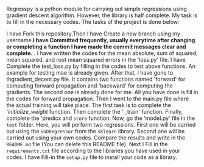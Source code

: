 

Regresspy is a python module for carrying out simple regressions using gradient descent algorithm. However, the library is half complete. My  task is to fill in the necessary codes. The tasks of the project is done  below:

 I have Fork this repository.Then I have  Create a new branch using my username.**I have Committed frequently, usually everytime after changing or completing a function I have made  the commit messages clear and complete.** . I have written  the codes for the mean absolute, sum of squared, mean squared, and root mean squared errors in the 'loss.py' file. I have Complete the test_loss.py by filling in the codes to test above functions. An example for testing mae is already given. 
After that, I have gone  to thgradient_decent.py file. It contains two functions named 'forward' for computing forward propagation and 'backward' for computing the gradients. The second one is already done for me. All you have done is fill in the codes for forward propagation.
 Then I  went to the main.py file where the actual training will take place. The first task is to complete the '_initialize_weight_ function. Then complete the ' _train'  function. Finally, complete the 'predicx and `score` function. Now, go the 'model.py' file in the `test` folder. Here, you will perform two regressions. First one will be carried out using the `SGDRegressor` from the `sklearn` library. Second one will be carried out using your own codes. Compare the results and write in the `README.md` file (You can delete this README file).
Next I  Fill in the `requirements.txt` file according to the libraries you have used in your codes. I have Fill-in the `setup.py` file to install your code as a library.
